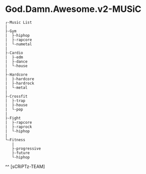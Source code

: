 # God.Damn.Awesome.v2-MUSiC

```
┌-Music List
|
├-Gym
|  ├-hiphop
|  ├-rapcore
|  └-numetal
|
├-Cardio
|  ├-edm
|  ├-dance
|  └-house
|
├-Hardcore
|  ├-hardcore
|  ├-hardrock
|  └-metal
|
├-Crossfit
|  ├-trap
|  ├-house
|  └-pop
|
├-Fight
|  ├-rapcore
|  ├-raprock
|  └-hiphop
|
└‒Fitness
   |
   ├-progressive
   ├-future
   └-hiphop
```

^^ [sCRiPTz-TEAM]
